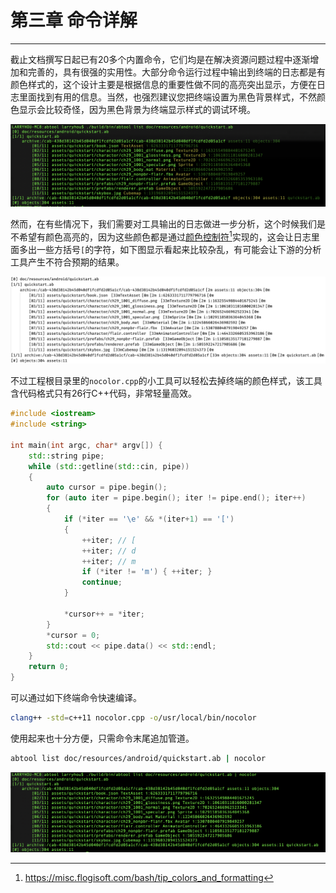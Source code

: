 # 第三章 命令详解
---

截止文档撰写日起已有20多个内置命令，它们均是在解决资源问题过程中逐渐增加和完善的，具有很强的实用性。大部分命令运行过程中输出到终端的日志都是有颜色样式的，这个设计主要是根据信息的重要性做不同的高亮突出显示，方便在日志里面找到有用的信息。当然，也强烈建议您把终端设置为黑色背景样式，不然颜色显示会比较奇怪，因为黑色背景为终端显示样式的调试环境。

![](color.png)

然而，在有些情况下，我们需要对工具输出的日志做进一步分析，这个时候我们是不希望有颜色高亮的，因为这些颜色都是通过[颜色控制符](https://misc.flogisoft.com/bash/tip_colors_and_formatting)[^1]实现的，这会让日志里面多出一些方括号`[`的字符，如下图显示看起来比较杂乱，有可能会让下游的分析工具产生不符合预期的结果。

![](color-raw.png)

不过工程根目录里的`nocolor.cpp`的小工具可以轻松去掉终端的颜色样式，该工具含代码格式只有26行C++代码，非常轻量高效。

```c++
#include <iostream>
#include <string>

int main(int argc, char* argv[]) {
    std::string pipe;
    while (std::getline(std::cin, pipe))
    {
        auto cursor = pipe.begin();
        for (auto iter = pipe.begin(); iter != pipe.end(); iter++)
        {
            if (*iter == '\e' && *(iter+1) == '[')
            {
                ++iter; // [
                ++iter; // d
                ++iter; // m
                if (*iter != 'm') { ++iter; }
                continue;
            }

            *cursor++ = *iter;
        }
        *cursor = 0;
        std::cout << pipe.data() << std::endl;
    }
    return 0;
}
```

可以通过如下终端命令快速编译。

```bash
clang++ -std=c++11 nocolor.cpp -o/usr/local/bin/nocolor
```

使用起来也十分方便，只需命令末尾追加管道。

```bash
abtool list doc/resources/android/quickstart.ab | nocolor
```

![](nocolor.png)

[^1]: https://misc.flogisoft.com/bash/tip_colors_and_formatting


